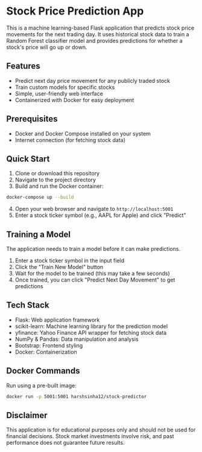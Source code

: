 # Stock Price Prediction App

This is a machine learning-based Flask application that predicts stock price movements for the next trading day. It uses historical stock data to train a Random Forest classifier model and provides predictions for whether a stock's price will go up or down.

## Features

- Predict next day price movement for any publicly traded stock
- Train custom models for specific stocks
- Simple, user-friendly web interface
- Containerized with Docker for easy deployment

## Prerequisites

- Docker and Docker Compose installed on your system
- Internet connection (for fetching stock data)

## Quick Start

1. Clone or download this repository
2. Navigate to the project directory
3. Build and run the Docker container:

```bash
docker-compose up --build
```

4. Open your web browser and navigate to `http://localhost:5001`
5. Enter a stock ticker symbol (e.g., AAPL for Apple) and click "Predict"

## Training a Model

The application needs to train a model before it can make predictions. 

1. Enter a stock ticker symbol in the input field
2. Click the "Train New Model" button
3. Wait for the model to be trained (this may take a few seconds)
4. Once trained, you can click "Predict Next Day Movement" to get predictions

## Tech Stack

- Flask: Web application framework
- scikit-learn: Machine learning library for the prediction model
- yfinance: Yahoo Finance API wrapper for fetching stock data
- NumPy & Pandas: Data manipulation and analysis
- Bootstrap: Frontend styling
- Docker: Containerization

## Docker Commands

Run using a pre-built image:
```bash
docker run -p 5001:5001 harshsinha12/stock-predictor
```

## Disclaimer

This application is for educational purposes only and should not be used for financial decisions. Stock market investments involve risk, and past performance does not guarantee future results.
